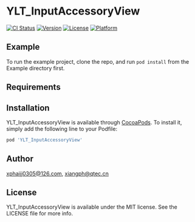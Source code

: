 # YLT_InputAccessoryView

[![CI Status](http://img.shields.io/travis/xphaijj0305@126.com/YLT_InputAccessoryView.svg?style=flat)](https://travis-ci.org/xphaijj0305@126.com/YLT_InputAccessoryView)
[![Version](https://img.shields.io/cocoapods/v/YLT_InputAccessoryView.svg?style=flat)](http://cocoapods.org/pods/YLT_InputAccessoryView)
[![License](https://img.shields.io/cocoapods/l/YLT_InputAccessoryView.svg?style=flat)](http://cocoapods.org/pods/YLT_InputAccessoryView)
[![Platform](https://img.shields.io/cocoapods/p/YLT_InputAccessoryView.svg?style=flat)](http://cocoapods.org/pods/YLT_InputAccessoryView)

## Example

To run the example project, clone the repo, and run `pod install` from the Example directory first.

## Requirements

## Installation

YLT_InputAccessoryView is available through [CocoaPods](http://cocoapods.org). To install
it, simply add the following line to your Podfile:

```ruby
pod 'YLT_InputAccessoryView'
```

## Author

xphaijj0305@126.com, xiangph@qtec.cn

## License

YLT_InputAccessoryView is available under the MIT license. See the LICENSE file for more info.
